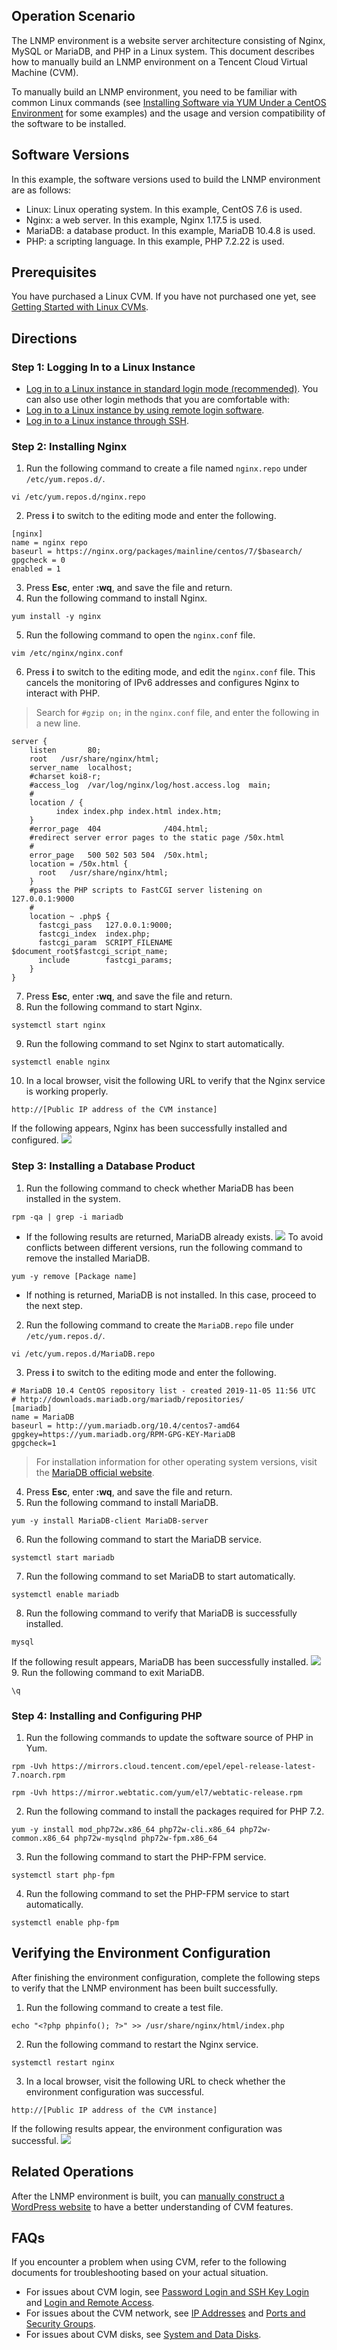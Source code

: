 ## Operation Scenario
The LNMP environment is a website server architecture consisting of Nginx, MySQL or MariaDB, and PHP in a Linux system. This document describes how to manually build an LNMP environment on a Tencent Cloud Virtual Machine (CVM).

To manually build an LNMP environment, you need to be familiar with common Linux commands (see [Installing Software via YUM Under a CentOS Environment](https://intl.cloud.tencent.com/document/product/213/2046) for some examples) and the usage and version compatibility of the software to be installed.

## Software Versions
In this example, the software versions used to build the LNMP environment are as follows:
- Linux: Linux operating system. In this example, CentOS 7.6 is used.
- Nginx: a web server. In this example, Nginx 1.17.5 is used.
- MariaDB: a database product. In this example, MariaDB 10.4.8 is used.
- PHP: a scripting language. In this example, PHP 7.2.22 is used.


## Prerequisites
You have purchased a Linux CVM. If you have not purchased one yet, see [Getting Started with Linux CVMs](http://intl.cloud.tencent.com/document/product/213/2936).


## Directions

### Step 1: Logging In to a Linux Instance
- [Log in to a Linux instance in standard login mode (recommended)](https://intl.cloud.tencent.com/document/product/213/5436). You can also use other login methods that you are comfortable with:
- [Log in to a Linux instance by using remote login software](https://intl.cloud.tencent.com/document/product/213/32502).
- [Log in to a Linux instance through SSH](https://intl.cloud.tencent.com/document/product/213/32501).

### Step 2: Installing Nginx
1. Run the following command to create a file named `nginx.repo` under `/etc/yum.repos.d/`.
```
vi /etc/yum.repos.d/nginx.repo
```
2. Press **i** to switch to the editing mode and enter the following.
```
[nginx] 
name = nginx repo 
baseurl = https://nginx.org/packages/mainline/centos/7/$basearch/ 
gpgcheck = 0 
enabled = 1
```
3. Press **Esc**, enter **:wq**, and save the file and return.
4. Run the following command to install Nginx.
```
yum install -y nginx
```
5. Run the following command to open the `nginx.conf` file.
```
vim /etc/nginx/nginx.conf
```
6. Press **i** to switch to the editing mode, and edit the `nginx.conf` file.
This cancels the monitoring of IPv6 addresses and configures Nginx to interact with PHP.
>Search for `#gzip on;` in the `nginx.conf` file, and enter the following in a new line.
>
```
server {
	listen       80;
	root   /usr/share/nginx/html;
	server_name  localhost;
	#charset koi8-r;
	#access_log  /var/log/nginx/log/host.access.log  main;
	#
	location / {
		  index index.php index.html index.htm;
	}
	#error_page  404              /404.html;
	#redirect server error pages to the static page /50x.html
	#
	error_page   500 502 503 504  /50x.html;
	location = /50x.html {
	  root   /usr/share/nginx/html;
	}
	#pass the PHP scripts to FastCGI server listening on 127.0.0.1:9000
	#
	location ~ .php$ {
	  fastcgi_pass   127.0.0.1:9000;
	  fastcgi_index  index.php;
	  fastcgi_param  SCRIPT_FILENAME  $document_root$fastcgi_script_name;
	  include        fastcgi_params;
	}
}
```
7. Press **Esc**, enter **:wq**, and save the file and return.
8. Run the following command to start Nginx.
```
systemctl start nginx
```
9. Run the following command to set Nginx to start automatically.
```
systemctl enable nginx 
```
10. In a local browser, visit the following URL to verify that the Nginx service is working properly.
```
http://[Public IP address of the CVM instance]
```
If the following appears, Nginx has been successfully installed and configured.
![](https://main.qcloudimg.com/raw/fdc40877928729679d392eb304a3f12c.png)


### Step 3: Installing a Database Product
1. Run the following command to check whether MariaDB has been installed in the system. 
```
rpm -qa | grep -i mariadb
```
 - If the following results are returned, MariaDB already exists.
![](https://main.qcloudimg.com/raw/6fa7fb51de4a61f4da08eb036b6c3e85.png)
To avoid conflicts between different versions, run the following command to remove the installed MariaDB.
```
yum -y remove [Package name]
```
 - If nothing is returned, MariaDB is not installed. In this case, proceed to the next step.
2. Run the following command to create the `MariaDB.repo`  file under `/etc/yum.repos.d/`.
```
vi /etc/yum.repos.d/MariaDB.repo
```
3. Press **i** to switch to the editing mode and enter the following.
```
# MariaDB 10.4 CentOS repository list - created 2019-11-05 11:56 UTC
# http://downloads.mariadb.org/mariadb/repositories/
[mariadb]
name = MariaDB
baseurl = http://yum.mariadb.org/10.4/centos7-amd64
gpgkey=https://yum.mariadb.org/RPM-GPG-KEY-MariaDB
gpgcheck=1
```
>For installation information for other operating system versions, visit the [MariaDB official website](https://downloads.mariadb.org).
4. Press **Esc**, enter **:wq**, and save the file and return.
5. Run the following command to install MariaDB.
```
yum -y install MariaDB-client MariaDB-server
```
6. Run the following command to start the MariaDB service.
```
systemctl start mariadb
```
7. Run the following command to set MariaDB to start automatically.
```
systemctl enable mariadb
```
8. Run the following command to verify that MariaDB is successfully installed.
```
mysql
```
If the following result appears, MariaDB has been successfully installed.
![](https://main.qcloudimg.com/raw/bfe9a604457f6de09933206c21fde13b.png)
9. Run the following command to exit MariaDB.
```
\q
```


### Step 4: Installing and Configuring PHP
1. Run the following commands to update the software source of PHP in Yum.
```
rpm -Uvh https://mirrors.cloud.tencent.com/epel/epel-release-latest-7.noarch.rpm
```
```
rpm -Uvh https://mirror.webtatic.com/yum/el7/webtatic-release.rpm
```
2. Run the following command to install the packages required for PHP 7.2.
```
yum -y install mod_php72w.x86_64 php72w-cli.x86_64 php72w-common.x86_64 php72w-mysqlnd php72w-fpm.x86_64
```
3. Run the following command to start the PHP-FPM service.
```
systemctl start php-fpm
```
4. Run the following command to set the PHP-FPM service to start automatically.
```
systemctl enable php-fpm
```

## Verifying the Environment Configuration
After finishing the environment configuration, complete the following steps to verify that the LNMP environment has been built successfully.
1. Run the following command to create a test file.
```
echo "<?php phpinfo(); ?>" >> /usr/share/nginx/html/index.php
```
2. Run the following command to restart the Nginx service.
```
systemctl restart nginx
```
3. In a local browser, visit the following URL to check whether the environment configuration was successful.
```
http://[Public IP address of the CVM instance]
```
If the following results appear, the environment configuration was successful.
![](https://main.qcloudimg.com/raw/640812413941a61efe29d7faa546ad80.png)


## Related Operations
After the LNMP environment is built, you can [manually construct a WordPress website](https://intl.cloud.tencent.com/document/product/213/8044) to have a better understanding of CVM features.

## FAQs
If you encounter a problem when using CVM, refer to the following documents for troubleshooting based on your actual situation.
- For issues about CVM login, see [Password Login and SSH Key Login](https://intl.cloud.tencent.com/document/product/213/18120) and [Login and Remote Access](https://intl.cloud.tencent.com/document/product/213/17278).
- For issues about the CVM network, see [IP Addresses](https://intl.cloud.tencent.com/document/product/213/17285) and [Ports and Security Groups](https://intl.cloud.tencent.com/document/product/213/2502).
- For issues about CVM disks, see [System and Data Disks](https://intl.cloud.tencent.com/document/product/213/17351).




